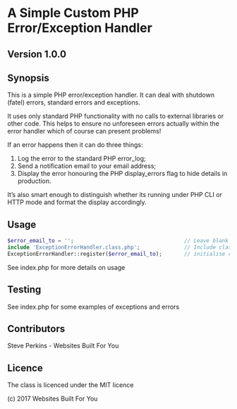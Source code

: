 # A Simple Custom PHP Error/Exception Handler
## Version 1.0.0
## Synopsis
This is a simple PHP error/exception handler. It can deal with shutdown (fatel) errors, standard errors and exceptions.

It uses only standard PHP functionality with no calls to external libraries or other code. This helps to ensure no unforeseen errors actually within the error handler which of course can present problems!

If an error happens then it can do three things:

1. Log the error to the standard PHP error_log;
1. Send a notification email to your email address;
1. Display the error honouring the PHP display_errors flag to hide details in production.

It’s also smart enough to distinguish whether its running under PHP CLI or HTTP mode and format the display accordingly.

## Usage
```PHP
$error_email_to = '';                                   // Leave blank for no email
include 'ExceptionErrorHandler.class.php';              // Include class
ExceptionErrorHandler::register($error_email_to);       // initialise class
```
See index.php for more details on usage

## Testing
See index.php for some examples of exceptions and errors

## Contributors
Steve Perkins - Websites Built For You

## Licence
The class is licenced under the MIT licence

(c) 2017 Websites Built For You
